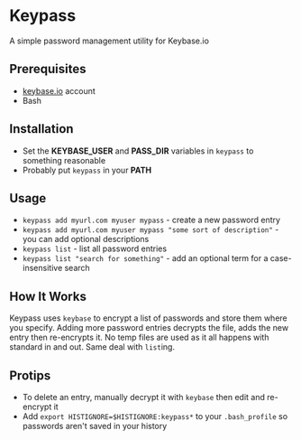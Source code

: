 # Keypass
A simple password management utility for Keybase.io

## Prerequisites
* [keybase.io](http://keybase.io) account
* Bash

## Installation
* Set the **KEYBASE_USER** and **PASS_DIR** variables in `keypass` to something reasonable
* Probably put `keypass` in your **PATH**

## Usage
* `keypass add myurl.com myuser mypass` - create a new password entry
* `keypass add myurl.com myuser mypass "some sort of description"` - you can add optional descriptions
* `keypass list` - list all password entries
* `keypass list "search for something"` - add an optional term for a case-insensitive search

## How It Works
Keypass uses `keybase` to encrypt a list of passwords and store them where you specify. Adding more password entries decrypts the file, adds the new entry then re-encrypts it. No temp files are used as it all happens with standard in and out. Same deal with `list`ing.

## Protips
* To delete an entry, manually decrypt it with `keybase` then edit and re-encrypt it
* Add `export HISTIGNORE=$HISTIGNORE:keypass*` to your `.bash_profile` so passwords aren't saved in your history
